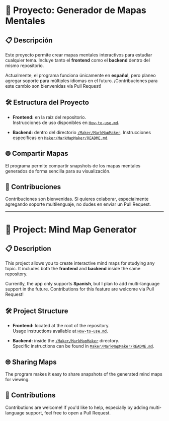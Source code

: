 # 🧠 Proyecto: Generador de Mapas Mentales

## 📋 Descripción

Este proyecto permite crear mapas mentales interactivos para estudiar cualquier tema. Incluye tanto el **frontend** como el **backend** dentro del mismo repositorio.

Actualmente, el programa funciona únicamente en **español**, pero planeo agregar soporte para múltiples idiomas en el futuro. ¡Contribuciones para este cambio son bienvenidas vía Pull Request!

## 🛠️ Estructura del Proyecto

- **Frontend:** en la raíz del repositorio.  
  Instrucciones de uso disponibles en [`How-to-use.md`](./How-to-use.md).

- **Backend:** dentro del directorio [`/Maker/MarkMapMaker`](./Maker/MarkMapMaker).
Instrucciones específicas en [`Maker/MarkMapMaker/README.md`](./Maker/MarkMapMaker/README.md).

## 🌐 Compartir Mapas

El programa permite compartir snapshots de los mapas mentales generados de forma sencilla para su visualización.

## 🤝 Contribuciones

Contribuciones son bienvenidas. Si quieres colaborar, especialmente agregando soporte multilenguaje, no dudes en enviar un Pull Request.

---

# 🧠 Project: Mind Map Generator

## 📋 Description

This project allows you to create interactive mind maps for studying any topic. It includes both the **frontend** and **backend** inside the same repository.

Currently, the app only supports **Spanish**, but I plan to add multi-language support in the future. Contributions for this feature are welcome via Pull Request!

## 🛠️ Project Structure

- **Frontend:** located at the root of the repository.  
  Usage instructions available at [`How-to-use.md`](./How-to-use.md).

- **Backend:** inside the [`/Maker/MarkMapMaker`](./Maker/MarkMapMaker) directory.  
  Specific instructions can be found in [`Maker/MarkMapMaker/README.md`](./Maker/MarkMapMaker/README.md).

## 🌐 Sharing Maps

The program makes it easy to share snapshots of the generated mind maps for viewing.

## 🤝 Contributions

Contributions are welcome! If you'd like to help, especially by adding multi-language support, feel free to open a Pull Request.
